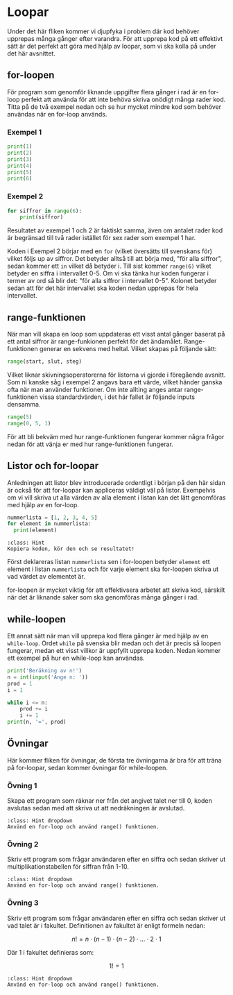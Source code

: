 # Loopar
Under det här fliken kommer vi djupfyka i problem där kod behöver upprepas många gånger efter varandra. För att upprepa kod på ett effektivt sätt är det perfekt att göra med hjälp av loopar, som vi ska kolla på under det här avsnittet.

## for-loopen
För program som genomför liknande uppgifter flera gånger i rad är en for-loop perfekt att använda för att inte behöva skriva onödigt många rader kod. Titta på de två exempel nedan och se hur mycket mindre kod som behöver användas när en for-loop används.

### Exempel 1
```python
print(1)
print(2)
print(3)
print(4)
print(5)
print(6)
```
### Exempel 2
```python
for siffror in range(6):
    print(siffror)
```
Resultatet av exempel 1 och 2 är faktiskt samma, även om antalet rader kod är begränsad till två rader istället för sex rader som exempel 1 har. 

Koden i Exempel 2 börjar med en `for` (vilket översätts till svenskans för) vilket följs up av siffror. Det betyder alltså till att börja med, "för alla siffror", sedan kommer ett `in` vilket då betyder i. Till sist kommer `range(6)` vilket betyder en siffra i intervallet 0-5. Om vi ska tänka hur koden fungerar i termer av ord så blir det: "för alla siffror i intervallet 0-5". Kolonet betyder sedan att för det här intervallet ska koden nedan upprepas för hela intervallet.

## range-funktionen
När man vill skapa en loop som uppdateras ett visst antal gånger baserat på ett antal siffror är range-funkionen perfekt för det ändamålet. Range-funktionen generar en sekvens med heltal. Vilket skapas på följande sätt:

```python
range(start, slut, steg)
```

Vilket liknar skivningsoperatorerna för listorna vi gjorde i föregående avsnitt. Som ni kanske såg i exempel 2 angavs bara ett värde, vilket händer ganska ofta när man använder funktioner. Om inte allting anges antar range-funktionen vissa standardvärden, i det här fallet är följande inputs densamma.

```python
range(5)
range(0, 5, 1)
```

För att bli bekväm med hur range-funktionen fungerar kommer några frågor nedan för att vänja er med hur range-funktionen fungerar.

## Listor och for-loopar

Anledningen att listor blev introducerade ordentligt i början på den här sidan är också för att for-loopar kan appliceras väldigt väl på listor. Exempelvis om vi vill skriva ut alla värden av alla element i listan kan det lätt genomföras med hjälp av en for-loop.

```python
nummerlista = [1, 2, 3, 4, 5]
for element in nummerlista:
  print(element)
```

```{admonition} Tips
:class: Hint
Kopiera koden, kör den och se resultatet!
```

Först deklareras listan `nummerlista` sen i for-loopen betyder `element` ett element i listan `nummerlista` och för varje element ska for-loopen skriva ut vad värdet av elementet är.

for-loopen är mycket viktig för att effektivsera arbetet att skriva kod, särskilt när det är liknande saker som ska genomföras många gånger i rad.

## while-loopen
Ett annat sätt när man vill upprepa kod flera gånger är med hjälp av en `while-loop`. Ordet `while` på svenska blir medan och det är precis så loopen fungerar, medan ett visst villkor är uppfyllt upprepa koden. Nedan kommer ett exempel på hur en while-loop kan användas.

```python
print('Beräkning av n!')
n = int(input('Ange n: '))
prod = 1
i = 1

while i <= n:
    prod += i
    i += 1
print(n, '=', prod)
```

## Övningar
Här kommer fliken för övningar, de första tre övningarna är bra för att träna på for-loopar, sedan kommer övningar för while-loopen.
### Övning 1 
Skapa ett program som räknar ner från det angivet talet ner till 0, koden avslutas sedan med att skriva ut att nedräkningen är avslutad.
```{admonition} Tips
:class: Hint dropdown
Använd en for-loop och använd range() funktionen.
```
### Övning 2
Skriv ett program som frågar användaren efter en siffra och sedan skriver ut multiplikationstabellen för siffran från 1-10.
```{admonition} Tips
:class: Hint dropdown
Använd en for-loop och använd range() funktionen.
```
### Övning 3
Skriv ett program som frågar användaren efter en siffra och sedan skriver ut vad talet är i fakultet. Definitionen av fakultet är enligt formeln nedan:

$$n! = n \cdot (n-1) \cdot (n-2) \cdot \ldots \cdot 2 \cdot 1 $$

Där 1 i fakultet definieras som: 

$$1!=1$$
```{admonition} Tips
:class: Hint dropdown
Använd en for-loop och använd range() funktionen.
```